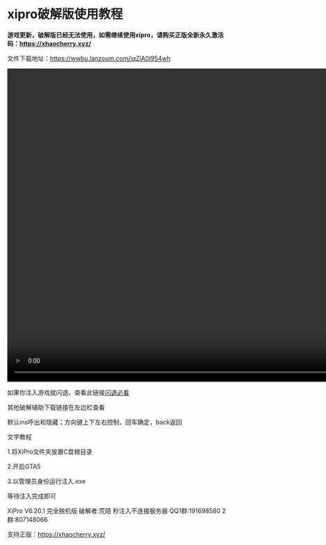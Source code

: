 # xipro破解版使用教程

**游戏更新，破解版已经无法使用，如需继续使用xipro，请购买正版全新永久激活码：https://xhaocherry.xyz/**

文件下载地址：https://wwbu.lanzoum.com/iqZlA0l954wh

<video src="/image/xp/xipro.mp4" width="1200px" height="720px" controls="controls"></video>

如果你注入游戏就闪退，查看此链接[闪退必看](/solve/bikan.md)

其他破解辅助下载链接在左边栏查看

默认ins呼出和隐藏；方向键上下左右控制，回车确定，back返回

文字教程

1.将XiPro文件夹放置C盘根目录

2.开启GTA5

3.以管理员身份运行注入.exe

等待注入完成即可

XiPro V6.20.1 完全脱机版 破解者:荒陌 秒注入不连接服务器 QQ1群:191698580 2群:807148066

支持正版：https://xhaocherry.xyz/